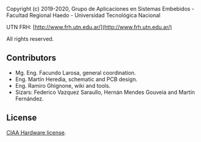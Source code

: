 Copyright (c) 2019-2020, Grupo de Aplicaciones en Sistemas Embebidos - Facultad Regional Haedo - Universidad Tecnológica Nacional

UTN FRH: [http://www.frh.utn.edu.ar/](http://www.frh.utn.edu.ar/)

All rights reserved.

## Contributors

 - Mg. Eng. Facundo Larosa, general coordination.
 - Eng. Martín Heredia, schematic and PCB design.
 - Eng. Ramiro Ghignone, wiki and tools.
 - Sizars: Federico Vazquez Saraullo, Hernán Mendes Gouveia and Martín Fernández.

## License

[CIAA Hardware license](LICENSE).

